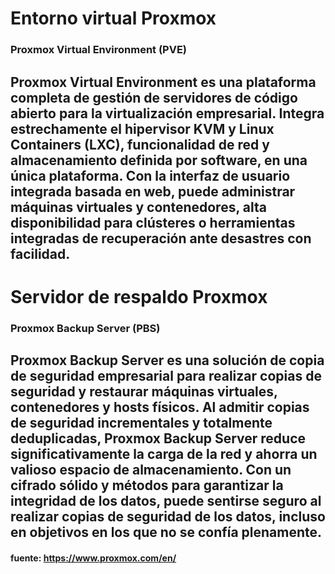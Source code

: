 # Entorno virtual Proxmox 
### Proxmox Virtual Environment (PVE) 

## Proxmox Virtual Environment es una plataforma completa de gestión de servidores de código abierto para la virtualización empresarial. Integra estrechamente el hipervisor KVM y Linux Containers (LXC), funcionalidad de red y almacenamiento definida por software, en una única plataforma. Con la interfaz de usuario integrada basada en web, puede administrar máquinas virtuales y contenedores, alta disponibilidad para clústeres o herramientas integradas de recuperación ante desastres con facilidad.

# Servidor de respaldo Proxmox
### Proxmox Backup Server (PBS)

## Proxmox Backup Server es una solución de copia de seguridad empresarial para realizar copias de seguridad y restaurar máquinas virtuales, contenedores y hosts físicos. Al admitir copias de seguridad incrementales y totalmente deduplicadas, Proxmox Backup Server reduce significativamente la carga de la red y ahorra un valioso espacio de almacenamiento. Con un cifrado sólido y métodos para garantizar la integridad de los datos, puede sentirse seguro al realizar copias de seguridad de los datos, incluso en objetivos en los que no se confía plenamente.

#### fuente: https://www.proxmox.com/en/